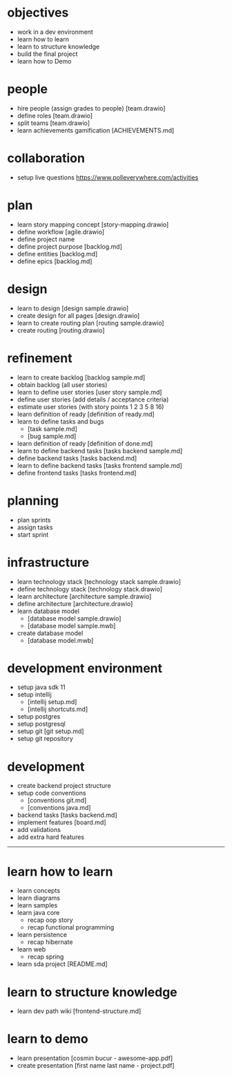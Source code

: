 # objectives

- work in a dev environment
- learn how to learn
- learn to structure knowledge
- build the final project
- learn how to Demo

# people

- hire people (assign grades to people) [team.drawio]
- define roles [team.drawio]
- split teams [team.drawio]
- learn achievements gamification [ACHIEVEMENTS.md]

# collaboration

- setup live questions https://www.polleverywhere.com/activities

# plan

- learn story mapping concept [story-mapping.drawio]
- define workflow [agile.drawio]
- define project name
- define project purpose [backlog.md]
- define entities [backlog.md]
- define epics [backlog.md]

# design

- learn to design [design sample.drawio]
- create design for all pages [design.drawio]
- learn to create routing plan [routing sample.drawio]
- create routing [routing.drawio]

# refinement

- learn to create backlog [backlog sample.md]
- obtain backlog (all user stories)
- learn to define user stories [user story sample.md]
- define user stories (add details / acceptance criteria)
- estimate user stories (with story points 1 2 3 5 8 16)
- learn definition of ready [definition of ready.md]
- learn to define tasks and bugs
    - [task sample.md]
    - [bug sample.md]
- learn definition of ready [definition of done.md]
- learn to define backend tasks [tasks backend sample.md]
- define backend tasks [tasks backend.md]
- learn to define backend tasks [tasks frontend sample.md]
- define frontend tasks [tasks frontend.md]

# planning

- plan sprints
- assign tasks
- start sprint

# infrastructure

- learn technology stack [technology stack sample.drawio]
- define technology stack [technology stack.drawio]
- learn architecture [architecture sample.drawio]
- define architecture [architecture.drawio]
- learn database model
    - [database model sample.drawio]
    - [database model sample.mwb]
- create database model
    - [database model.mwb]

# development environment

- setup java sdk 11
- setup intellij
    - [intellij setup.md]
    - [intellij shortcuts.md]
- setup postgres
- setup postgresql
- setup git [git setup.md]
- setup git repository

# development

- create backend project structure
- setup code conventions
    - [conventions git.md]
    - [conventions java.md]
- backend tasks [tasks backend.md]
- implement features [board.md]
- add validations
- add extra hard features

---

# learn how to learn

- learn concepts
- learn diagrams
- learn samples
- learn java core
    - recap oop story
    - recap functional programming
- learn persistence
    - recap hibernate
- learn web
    - recap spring
- learn sda project [README.md]

# learn to structure knowledge

- learn dev path wiki [frontend-structure.md]

# learn to demo

- learn presentation [cosmin bucur - awesome-app.pdf]
- create presentation [first name last name - project.pdf]
